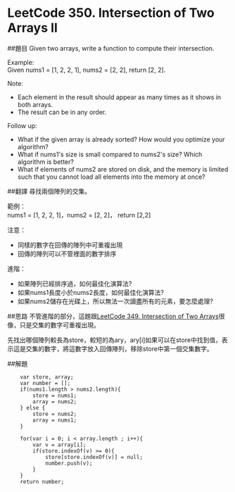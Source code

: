 # LeetCode 350. Intersection of Two Arrays II

##題目
Given two arrays, write a function to compute their intersection.  
  
Example:  
Given nums1 = [1, 2, 2, 1], nums2 = [2, 2], return [2, 2].  
  
Note:  
* Each element in the result should appear as many times as it shows in both arrays.  
* The result can be in any order.  
  
Follow up:
* What if the given array is already sorted? How would you optimize your algorithm?  
* What if nums1's size is small compared to nums2's size? Which algorithm is better?  
* What if elements of nums2 are stored on disk, and the memory is limited such that you cannot load all elements into the memory at once?  


##翻譯
尋找兩個陣列的交集。  
  
範例：  
nums1 = [1, 2, 2, 1]，nums2 = [2, 2]， return [2,2]  
  
注意：
* 同樣的數字在回傳的陣列中可重複出現  
* 回傳的陣列可以不管裡面的數字排序  

進階：  
* 如果陣列已經排序過，如何最佳化演算法?
* 如果nums1長度小於nums2長度，如何最佳化演算法?  
* 如果nums2儲存在光碟上，所以無法一次讀盡所有的元素，要怎麼處理?　

##思路
不管進階的部分，這題跟[LeetCode 349. Intersection of Two Arrays](questions/349md.md)很像，只是交集的數字可重複出現。  
   
先找出哪個陣列較長為store，較短的為ary，ary[i]如果可以在store中找到值，表示這是交集的數字，將這數字放入回傳陣列，移除store中第一個交集數字。
  
##解題
```
    var store, array;
    var number = [];
    if(nums1.length > nums2.length){
        store = nums1;
        array = nums2;
    } else {
        store = nums2;
        array = nums1;       
    }
    
    for(var i = 0; i < array.length ; i++){
        var v = array[i];
        if(store.indexOf(v) >= 0){
            store[store.indexOf(v)] = null;
            number.push(v);
        }
    }  
    return number;
```




